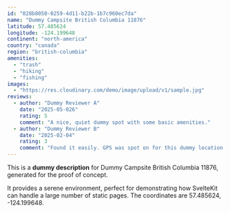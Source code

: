 ```yaml
---
id: "028b8050-0259-4d11-b22b-1b7c960ec7da"
name: "Dummy Campsite British Columbia 11876"
latitude: 57.485624
longitude: -124.199648
continent: "north-america"
country: "canada"
region: "british-columbia"
amenities:
  - "trash"
  - "hiking"
  - "fishing"
images:
  - "https://res.cloudinary.com/demo/image/upload/v1/sample.jpg"
reviews:
  - author: "Dummy Reviewer A"
    date: "2025-05-026"
    rating: 5
    comment: "A nice, quiet dummy spot with some basic amenities."
  - author: "Dummy Reviewer B"
    date: "2025-02-04"
    rating: 3
    comment: "Found it easily. GPS was spot on for this dummy location."
---
```


This is a **dummy description** for Dummy Campsite British Columbia 11876, generated for the proof of concept.

It provides a serene environment, perfect for demonstrating how SvelteKit can handle a large number of static pages. The coordinates are 57.485624, -124.199648.

